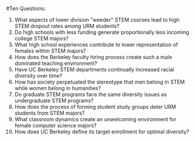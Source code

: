 #Ten Questions:

1. What aspects of lower division "weeder" STEM courses lead to high STEM dropout rates among URM students?
2. Do high schools with less funding generate proportionally less incoming college STEM majors?
3. What high school experiences contribute to lower representation of females within STEM majors?
4. How does the Berkeley faculty hiring process create such a male dominated teaching environment?
5. Have UC Berkeley STEM departments continually increased racial diversity over time?
6. How has society perpetuated the stereotype that men belong in STEM while women belong in humanities?
7. Do graduate STEM programs face the same diversity issues as undergraduate STEM programs?
8. How does the process of forming student study groups deter URM students from STEM majors?
9. What classroom dynamics create an unwelcoming environment for female computer science majors?
10. How does UC Berkeley define its target enrollment for optimal diversity?